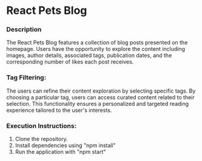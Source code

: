 # React Pets Blog

### Description

The React Pets Blog features a collection of blog posts presented on the homepage. Users have the opportunity to explore the content including images, author details, associated tags, publication dates, and the corresponding number of likes each post receives.

### Tag Filtering:

The users can refine their content exploration by selecting specific tags. By choosing a particular tag, users can access curated content related to their selection. 
This functionality ensures a personalized and targeted reading experience tailored to the user's interests.

### Execution Instructions:

1. Clone the repository.
2. Install dependencies using "npm install" 
3. Run the application with "npm start"